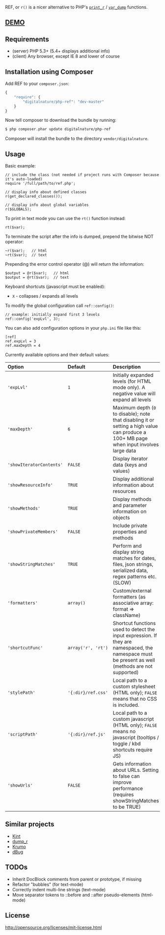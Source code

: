 REF, or `r()` is a nicer alternative to PHP's [`print_r`](http://php.net/manual/en/function.print-r.php) / [`var_dump`](http://php.net/manual/en/function.var-dump.php) functions.

## [DEMO](http://dev.digitalnature.eu/php-ref/) ##

## Requirements ##

- (server) PHP 5.3+ (5.4+  displays additional info)
- (client) Any browser, except IE 8 and lower of course

## Installation using Composer

Add REF to your `composer.json`:

```js
{
    "require": {
        "digitalnature/php-ref": "dev-master"
    }
}
```

Now tell composer to download the bundle by running:

``` bash
$ php composer.phar update digitalnature/php-ref
```

Composer will install the bundle to the directory `vendor/digitalnature`.

## Usage ##

Basic example:
       
    // include the class (not needed if project runs with Composer because it's auto-loaded)
    require '/full/path/to/ref.php';

    // display info about defined classes
    r(get_declared_classes());

    // display info about global variables
    r($GLOBALS);

To print in text mode you can use the `rt()` function instead:

    rt($var);

To terminate the script after the info is dumped, prepend the bitwise NOT operator:

    ~r($var);   // html
    ~rt($var);  // text

Prepending the error control operator (@) will return the information:

    $output = @r($var);   // html
    $output = @rt($var);  // text

Keyboard shortcuts (javascript must be enabled):

- `X` - collapses / expands all levels

To modify the global configuration call `ref::config()`:

    // example: initially expand first 3 levels
    ref::config('expLvl', 3);

You can also add configuration options in your `php.ini` file like this:

    [ref]
    ref.expLvl = 3
    ref.maxDepth = 4

Currently available options and their default values:

| Option                    | Default             | Description
|:------------------------- |:------------------- |:-----------------------------------------------
| `'expLvl'`                | `1`                 | Initially expanded levels (for HTML mode only). A negative value will expand all levels
| `'maxDepth'`              | `6`                 | Maximum depth (`0` to disable); note that disabling it or setting a high value can produce a 100+ MB page when input involves large data
| `'showIteratorContents'`  | `FALSE`             | Display iterator data (keys and values)
| `'showResourceInfo'`      | `TRUE`              | Display additional information about resources
| `'showMethods'`           | `TRUE`              | Display methods and parameter information on objects
| `'showPrivateMembers'`    | `FALSE`             | Include private properties and methods
| `'showStringMatches'`     | `TRUE`              | Perform and display string matches for dates, files, json strings, serialized data, regex patterns etc. (SLOW)
| `'formatters'`            | `array()`           | Custom/external formatters (as associative array: format => className)
| `'shortcutFunc'`          | `array('r', 'rt')`  | Shortcut functions used to detect the input expression. If they are namespaced, the namespace must be present as well (methods are not  supported) 
| `'stylePath'`             | `'{:dir}/ref.css'`  | Local path to a custom stylesheet (HTML only); `FALSE` means that no CSS is included.
| `'scriptPath'`            | `'{:dir}/ref.js'`   | Local path to a custom javascript (HTML only); `FALSE` means no javascript (tooltips / toggle / kbd shortcuts require JS)
| `'showUrls'`              | `FALSE`             | Gets information about URLs. Setting to false can improve performance (requires showStringMatches to be TRUE)


## Similar projects

- [Kint](http://raveren.github.io/kint/)
- [dump_r](https://github.com/leeoniya/dump_r.php)
- [Krumo](http://sourceforge.net/projects/krumo/)
- [dBug](http://dbug.ospinto.com/)


## TODOs

- Inherit DocBlock comments from parent or prototype, if missing
- Refactor "bubbles" (for text-mode)
- Correctly indent multi-line strings (text-mode)
- Move separator tokens to ::before and ::after pseudo-elements (html-mode)


## License

http://opensource.org/licenses/mit-license.html
